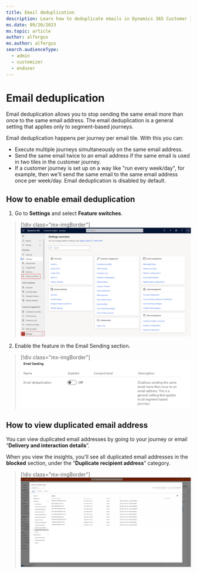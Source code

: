 ```yaml
---
title: Email deduplication
description: Learn how to deduplicate emails in Dynamics 365 Customer Insights - Journeys.
ms.date: 09/20/2023
ms.topic: article
author: alfergus
ms.author: alfergus
search.audienceType: 
  - admin
  - customizer
  - enduser
---
```


# Email deduplication

Email deduplication allows you to stop sending the same email more than once to the same email address. The email deduplication is a general setting that applies only to segment-based journeys.

Email deduplication happens per journey per email tile. With this you can:
- Execute multiple journeys simultaneously on the same email address.  
- Send the same email twice to an email address if the same email is used in two tiles in the customer journey.  
- If a customer journey is set up on a way like "run every week/day", for example, then we'll send the same email to the same email address once per week/day.  Email deduplication is disabled by default.

## How to enable email deduplication

1. Go to **Settings** and select **Feature switches**. 

> [!div class="mx-imgBorder"]
> ![Screenshot showing selecting feature switches.](media/feature-switches.png)

2. Enable the feature in the Email Sending section. 

> [!div class="mx-imgBorder"]
> ![Turn on the button for email deduplication.](media/enable-email-deduplication-button.png)

## How to view duplicated email address

You can view duplicated email addresses by going to your journey or email “**Delivery and interaction details**”.

When you view the insights, you'll see all duplicated email addresses in the **blocked** section, under the “**Duplicate recipient address**” category.

> [!div class="mx-imgBorder"]
> ![Screenshot showing insights of duplicated recipients's address.](media/email-duplication-insights.png)